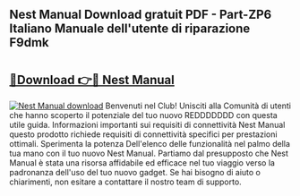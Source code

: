 ## Nest Manual Download gratuit PDF - Part-ZP6 Italiano Manuale dell'utente di riparazione F9dmk

# <h2><a href="http://dfafwsr.blite.top/?on=Nest+Manual">🔗Download 👉🔴 Nest Manual</a></h2>

[![Nest Manual download](https://i.imgur.com/lujVjoI.png)](http://dfafwsr.blite.top/?on=Nest+Manual)
Benvenuti nel Club! Unisciti alla Comunità di utenti che hanno scoperto il potenziale del tuo nuovo REDDDDDDD con questa utile guida. Informazioni importanti sui requisiti di connettività Nest Manual questo prodotto richiede requisiti di connettività specifici per prestazioni ottimali. Sperimenta la potenza Dell'elenco delle funzionalità nel palmo della tua mano con il tuo nuovo Nest Manual. Partiamo dal presupposto che Nest Manual è stata una risorsa affidabile ed efficace nel tuo viaggio verso la padronanza dell'uso del tuo nuovo gadget. Se hai bisogno di aiuto o chiarimenti, non esitare a contattare il nostro team di supporto.
